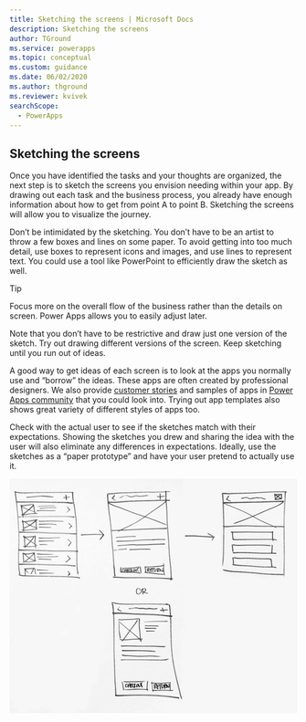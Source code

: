 ```yaml
---
title: Sketching the screens | Microsoft Docs
description: Sketching the screens
author: TGround
ms.service: powerapps
ms.topic: conceptual
ms.custom: guidance
ms.date: 06/02/2020
ms.author: thground
ms.reviewer: kvivek
searchScope:  
  - PowerApps
---
```


## Sketching the screens

Once you have identified the tasks and your thoughts are organized, the next
step is to sketch the screens you envision needing within your app. By drawing
out each task and the business process, you already have enough information
about how to get from point A to point B. Sketching the screens will allow you
to visualize the journey.

Don’t be intimidated by the sketching. You don’t have to be an artist to throw a
few boxes and lines on some paper. To avoid getting into too much detail, use
boxes to represent icons and images, and use lines to represent text. You could
use a tool like PowerPoint to efficiently draw the sketch as well.

> [!TIP]
> Focus more on the overall flow of the business rather than the details on
screen. Power Apps allows you to easily adjust later.

Note that you don’t have to be restrictive and draw just one version of the
sketch. Try out drawing different versions of the screen. Keep sketching until
you run out of ideas.

A good way to get ideas of each screen is to look at the apps you normally use
and “borrow” the ideas. These apps are often created by professional designers.
We also provide [customer
stories](https://customers.microsoft.com/search?sq=&ff=story_product_categories%26%3EPower%20Apps&p=0&so=story_publish_date%20desc)
and samples of apps in [Power Apps
community](https://powerusers.microsoft.com/t5/Power-Apps-Community/ct-p/PowerApps1)
that you could look into. Trying out app templates also shows great variety of
different styles of apps too.

Check with the actual user to see if the sketches match with their
expectations. Showing the sketches you drew and sharing the
idea with the user will also eliminate any differences in expectations. Ideally,
use the sketches as a “paper prototype” and have your user pretend to actually
use it.

![A sketch of some app screen ideas](media/sketch.png)
